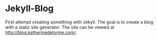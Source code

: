 # Jekyll-Blog
First attempt creating something with Jekyll. The goal is to create a blog with a static site generator.
The site can be viewed at http://blog.katherinedelorme.com/.
